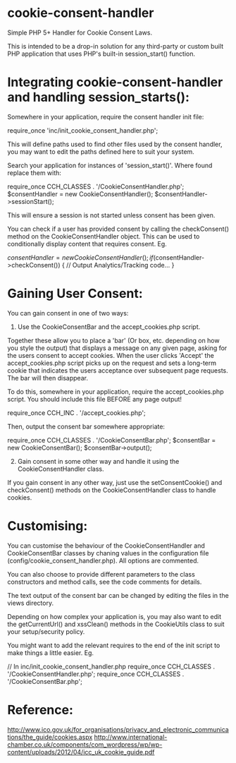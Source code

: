 cookie-consent-handler
======================

Simple PHP 5+ Handler for Cookie Consent Laws.

This is intended to be a drop-in solution for any third-party or custom built PHP application that
uses PHP's built-in session_start() function.

Integrating cookie-consent-handler and handling session_starts():
=================================================================

Somewhere in your application, require the consent handler init file:

require_once 'inc/init_cookie_consent_handler.php';

This will define paths used to find other files used by the consent handler, you may want to edit
the paths defined here to suit your system.


Search your application for instances of 'session_start()'. Where found replace them with:

require_once CCH_CLASSES . '/CookieConsentHandler.php';
$consentHandler = new CookieConsentHandler();
$consentHandler->sessionStart();

This will ensure a session is not started unless consent has been given.


You can check if a user has provided consent by calling the checkConsent() method on the 
CookieConsentHandler object. This can be used to conditionally display content that requires 
consent. Eg.

$consentHandler = new CookieConsentHandler();
if ($consentHandler->checkConsent()) {
    // Output Analytics/Tracking code...
}

Gaining User Consent:
=================================================================

You can gain consent in one of two ways:

1) Use the CookieConsentBar and the accept_cookies.php script.

Together these allow you to place a 'bar' (Or box, etc. depending on how you style the output) that
displays a message on any given page, asking for the users consent to accept cookies. When the user
clicks 'Accept' the accept_cookies.php script picks up on the request and sets a long-term cookie
that indicates the users acceptance over subsequent page requests. The bar will then disappear.

To do this, somewhere in your application, require the accept_cookies.php script. You should include 
this file BEFORE any page output!

require_once CCH_INC . '/accept_cookies.php';

Then, output the consent bar somewhere appropriate:

require_once CCH_CLASSES . '/CookieConsentBar.php';
$consentBar = new CookieConsentBar();
$consentBar->output();

2) Gain consent in some other way and handle it using the CookieConsentHandler class.

If you gain consent in any other way, just use the setConsentCookie() and checkConsent()
methods on the CookieConsentHandler class to handle cookies.


Customising:
=================================================================

You can customise the behaviour of the CookieConsentHandler and CookieConsentBar classes by chaning
values in the configuration file (config/cookie_consent_handler.php). All options are commented.

You can also choose to provide different parameters to the class constructors and method calls, see
the code comments for details.

The text output of the consent bar can be changed by editing the files in the views directory.

Depending on how complex your application is, you may also want to edit the getCurrentUrl() and
xssClean() methods in the CookieUtils class to suit your setup/security policy.

You might want to add the relevant requires to the end of the init script to make things a little
easier. Eg.

// In inc/init_cookie_consent_handler.php
require_once CCH_CLASSES . '/CookieConsentHandler.php';
require_once CCH_CLASSES . '/CookieConsentBar.php';

Reference: 
=================================================================

http://www.ico.gov.uk/for_organisations/privacy_and_electronic_communications/the_guide/cookies.aspx
http://www.international-chamber.co.uk/components/com_wordpress/wp/wp-content/uploads/2012/04/icc_uk_cookie_guide.pdf
